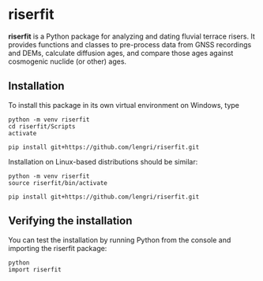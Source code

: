 # riserfit

__riserfit__ is a Python package for analyzing and dating fluvial terrace risers. It provides functions and classes to pre-process data from GNSS recordings and DEMs, calculate diffusion ages, and compare those ages against cosmogenic nuclide (or other) ages.

## Installation

To install this package in its own virtual environment on Windows, type
```
python -m venv riserfit
cd riserfit/Scripts
activate

pip install git+https://github.com/lengri/riserfit.git
```
Installation on Linux-based distributions should be similar:
```
python -m venv riserfit
source riserfit/bin/activate

pip install git+https://github.com/lengri/riserfit.git
```
## Verifying the installation
You can test the installation by running Python from the console and importing
the riserfit package:
```
python
import riserfit
```

